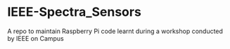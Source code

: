 # IEEE-Spectra_Sensors
A repo to maintain Raspberry Pi code learnt during a workshop conducted by IEEE on Campus
